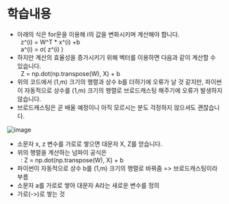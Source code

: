 # 학습내용

- 아래의 식은 for문을 이용해 i의 값을 변화시키며 계산해야 합니다.
<br>&nbsp; z^(i) = W^T * x^(i) +b
<br>&nbsp; a^(i) = σ( z^(i) ) 
- 하지만 계산의 효율성을 증가시키기 위해 벡터를 이용하면 다음과 같이 계산할 수 있습니다.
<br>&nbsp; Z = np.dot(np.transpose(W), X) + b
- 위의 코드에서 (1,m) 크기의 행렬과 상수 b를 더하기에 오류가 날 것 같지만, 파이썬이 자동적으로 상수를 (1,m) 크기의 행렬로 브로드캐스팅 해주기에 오류가 발생하지 않습니다.
- 브로드캐스팅은 곧 배울 예정이니 아직 모르시는 분도 걱정하지 않으셔도 괜찮습니다.


![image](https://user-images.githubusercontent.com/52098725/92473275-720e5b80-f215-11ea-8f67-31c4cb56aa4f.png)


- 소문자 x, z 변수를 가로로 쌓으면 대문자 X, Z를 얻습니다.
- 위의 행렬을 계산하는 넘파이 공식은
<br>&nbsp; : Z = np.dot(np.transpose(W), X) + b
- 파이썬이 자동적으로 상수 b를 (1,m) 크기의 행렬로 바꿔줌 => 브로드캐스팅이라 부름
- 소문자 a를 가로로 쌓아 대문자 A라는 새로운 변수를 정의
- 가로(->)로 쌓는 것

